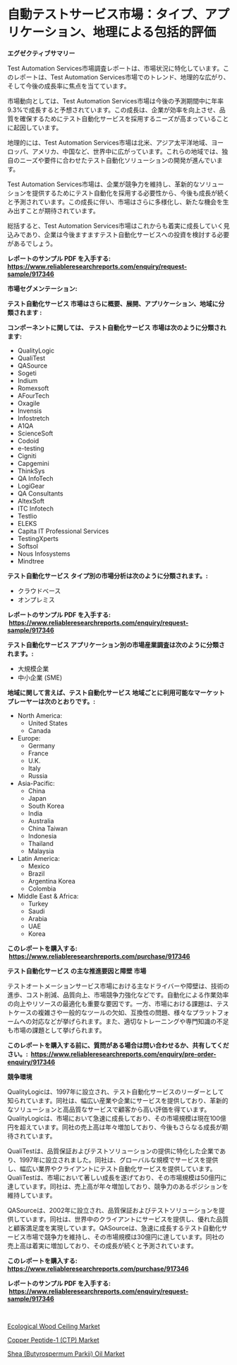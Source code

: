 <p><h1>自動テストサービス市場：タイプ、アプリケーション、地理による包括的評価</h1></p><p><strong>エグゼクティブサマリー</strong></p>
<p><p>Test Automation Services市場調査レポートは、市場状況に特化しています。このレポートは、Test Automation Services市場でのトレンド、地理的な広がり、そして今後の成長率に焦点を当てています。</p><p>市場動向としては、Test Automation Services市場は今後の予測期間中に年率9.3%で成長すると予想されています。この成長は、企業が効率を向上させ、品質を確保するためにテスト自動化サービスを採用するニーズが高まっていることに起因しています。</p><p>地理的には、Test Automation Services市場は北米、アジア太平洋地域、ヨーロッパ、アメリカ、中国など、世界中に広がっています。これらの地域では、独自のニーズや要件に合わせたテスト自動化ソリューションの開発が進んでいます。</p><p>Test Automation Services市場は、企業が競争力を維持し、革新的なソリューションを提供するためにテスト自動化を採用する必要性から、今後も成長が続くと予測されています。この成長に伴い、市場はさらに多様化し、新たな機会を生み出すことが期待されています。</p><p>総括すると、Test Automation Services市場はこれからも着実に成長していく見込みであり、企業は今後ますますテスト自動化サービスへの投資を検討する必要があるでしょう。</p></p>
<p><strong>レポートのサンプル PDF を入手する: <a href="https://www.reliableresearchreports.com/enquiry/request-sample/917346">https://www.reliableresearchreports.com/enquiry/request-sample/917346</a></strong></p>
<p><strong>市場セグメンテーション:</strong></p>
<p><strong> テスト自動化サービス 市場はさらに概要、展開、アプリケーション、地域に分類されます :</strong></p>
<p><strong>コンポーネントに関しては、 テスト自動化サービス 市場は次のように分類されます: &nbsp;</strong></p>
<p><ul><li>QualityLogic</li><li>QualiTest</li><li>QASource</li><li>Sogeti</li><li>Indium</li><li>Romexsoft</li><li>AFourTech</li><li>Oxagile</li><li>Invensis</li><li>Infostretch</li><li>A1QA</li><li>ScienceSoft</li><li>Codoid</li><li>e-testing</li><li>Cigniti</li><li>Capgemini</li><li>ThinkSys</li><li>QA InfoTech</li><li>LogiGear</li><li>QA Consultants</li><li>AltexSoft</li><li>ITC Infotech</li><li>Testlio</li><li>ELEKS</li><li>Capita IT Professional Services</li><li>TestingXperts</li><li>Softsol</li><li>Nous Infosystems</li><li>Mindtree</li></ul></p>
<p><strong> テスト自動化サービス タイプ別の市場分析は次のように分類されます。:</strong></p>
<p><ul><li>クラウドベース</li><li>オンプレミス</li></ul></p>
<p><strong>レポートのサンプル PDF を入手する: &nbsp;<a href="https://www.reliableresearchreports.com/enquiry/request-sample/917346">https://www.reliableresearchreports.com/enquiry/request-sample/917346</a></strong></p>
<p><strong> テスト自動化サービス アプリケーション別の市場産業調査は次のように分類されます。:</strong></p>
<p><ul><li>大規模企業</li><li>中小企業 (SME)</li></ul></p>
<p><strong>地域に関して言えば、テスト自動化サービス 地域ごとに利用可能なマーケットプレーヤーは次のとおりです。:</strong></p>
<p><ul>
    <li>
        North America:
        <ul>
            <li>United States</li>
            <li>Canada</li>
        </ul>
    </li>
    <li>
        Europe:
        <ul>
            <li>Germany</li>
            <li>France</li>
            <li>U.K.</li>
            <li>Italy</li>
            <li>Russia</li>
        </ul>
    </li>
    <li>
        Asia-Pacific:
        <ul>
            <li>China</li>
            <li>Japan</li>
            <li>South Korea</li>
            <li>India</li>
            <li>Australia</li>
            <li>China Taiwan</li>
            <li>Indonesia</li>
            <li>Thailand</li>
            <li>Malaysia</li>
        </ul>
    </li>
    <li>
        Latin America:
        <ul>
            <li>Mexico</li>
            <li>Brazil</li>
            <li>Argentina Korea</li>
            <li>Colombia</li>
        </ul>
    </li>
    <li>
        Middle East & Africa:
        <ul>
            <li>Turkey</li>
            <li>Saudi</li>
            <li>Arabia</li>
            <li>UAE</li>
            <li>Korea</li>
        </ul>
    </li>
    </ul></p>
<p><strong>このレポートを購入する: &nbsp;<a href="https://www.reliableresearchreports.com/purchase/917346">https://www.reliableresearchreports.com/purchase/917346</a></strong></p>
<p><strong>テスト自動化サービス の主な推進要因と障壁 市場</strong></p>
<p><p>テストオートメーションサービス市場における主なドライバーや障壁は、技術の進歩、コスト削減、品質向上、市場競争力強化などです。自動化による作業効率の向上やリソースの最適化も重要な要因です。一方、市場における課題は、テストケースの複雑さや一般的なツールの欠如、互換性の問題、様々なプラットフォームへの対応などが挙げられます。また、適切なトレーニングや専門知識の不足も市場の課題として挙げられます。</p></p>
<p><strong>このレポートを購入する前に、質問がある場合は問い合わせるか、共有してください。:&nbsp; <a href="https://www.reliableresearchreports.com/enquiry/pre-order-enquiry/917346">https://www.reliableresearchreports.com/enquiry/pre-order-enquiry/917346</a></strong></p>
<p><strong>競争環境</strong></p>
<p><p>QualityLogicは、1997年に設立され、テスト自動化サービスのリーダーとして知られています。同社は、幅広い産業や企業にサービスを提供しており、革新的なソリューションと高品質なサービスで顧客から高い評価を得ています。QualityLogicは、市場において急速に成長しており、その市場規模は現在100億円を超えています。同社の売上高は年々増加しており、今後もさらなる成長が期待されています。</p><p>QualiTestは、品質保証およびテストソリューションの提供に特化した企業であり、1997年に設立されました。同社は、グローバルな規模でサービスを提供し、幅広い業界やクライアントにテスト自動化サービスを提供しています。QualiTestは、市場において著しい成長を遂げており、その市場規模は50億円に達しています。同社は、売上高が年々増加しており、競争力のあるポジションを維持しています。</p><p>QASourceは、2002年に設立され、品質保証およびテストソリューションを提供しています。同社は、世界中のクライアントにサービスを提供し、優れた品質と顧客満足度を実現しています。QASourceは、急速に成長するテスト自動化サービス市場で競争力を維持し、その市場規模は30億円に達しています。同社の売上高は着実に増加しており、その成長が続くと予測されています。</p></p>
<p><strong>このレポートを購入する: &nbsp; <a href="https://www.reliableresearchreports.com/purchase/917346">https://www.reliableresearchreports.com/purchase/917346</a></strong></p>
<p><strong>レポートのサンプル PDF を入手する: &nbsp;<a href="https://www.reliableresearchreports.com/enquiry/request-sample/917346">https://www.reliableresearchreports.com/enquiry/request-sample/917346</a></strong><strong></strong></p>
<p>&nbsp;</p>
<p><p><a href="https://issuu.com/reportprime-2/docs/ecological-wood-ceiling-market-size-2030.pptx">Ecological Wood Ceiling Market</a></p><p><a href="https://github.com/bmorecock/Market-Research-Report-List-2/blob/main/copper-peptide-1-ctp-market.md">Copper Peptide-1 (CTP) Market</a></p><p><a href="https://github.com/jsmusil/Market-Research-Report-List-2/blob/main/shea-butyrospermum-parkii-oil-market.md">Shea (Butyrospermum Parkii) Oil Market</a></p></p>